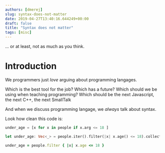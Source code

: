```yaml
---
authors: [dmerej]
slug: syntax-does-not-matter
date: 2019-04-27T13:40:16.644249+00:00
draft: false
title: "Syntax does not matter"
tags: [misc]
---
```


... or at least, not as much as you think.

<!--more-->

# Introduction

We programmers just *love* arguing about programming langages.

Which is the best tool for the job? Which has a future? Which should we be using when teaching programming? Which should be the next Javascript, the next C++, the next SmallTalk

And when we discuss programming langage, we *always* talk about syntax.

Look how clean this code is:

```python
under_age = [x for x in people if x.arg <= 18 ]
```

```rust
let under_age: Vec<_> = people.iter().filter(|x| x.age() <= 18).collect();
```

```ruby
under_age = people.filter { |x| x.age <= 18 }
```
